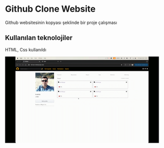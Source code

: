 <h1>Github Clone Website</h1>

Github websitesinin kopyası şeklinde bir proje çalışması

<h2>Kullanılan teknolojiler</h2>

HTML, Css kullanıldı

![](github-website.gif)
